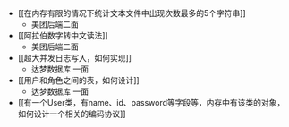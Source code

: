 - [[在内存有限的情况下统计文本文件中出现次数最多的5个字符串]]
	- 美团后端二面
- [[阿拉伯数字转中文读法]]
	- 美团后端二面
- [[超大并发日志写入，如何实现]]
	- 达梦数据库 一面
- [[用户和角色之间的表，如何设计]]
	- 达梦数据库 一面
- [[有一个User类，有name、id、password等字段等，内存中有该类的对象，如何设计一个相关的编码协议]]